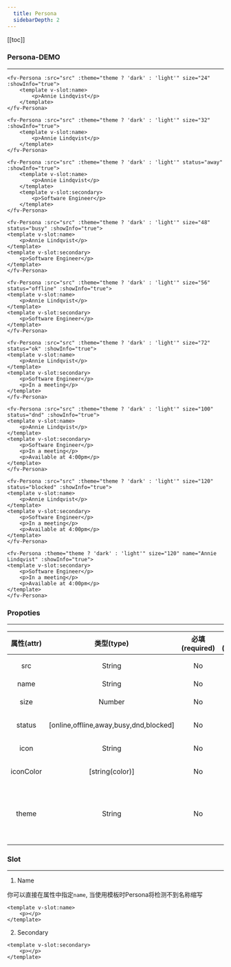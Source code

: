 ```yaml
---
  title: Persona
  sidebarDepth: 2
---
```

  
[[toc]]

### Persona-DEMO
---

<script>
export default {
    data () {
        return {
            src: "https://static2.sharepointonline.com/files/fabric/office-ui-fabric-react-assets/persona-female.png",
            theme: false
        }
    }
}
</script>

<ClientOnly>

<fv-toggle-switch v-model="theme" on="Dark" off="Light"></fv-toggle-switch>

<fv-Persona :src="src" :theme="theme ? 'dark' : 'light'" size="24" status="online" :showInfo="true">
<template v-slot:name>
    <p>Annie Lindqvist</p>
</template>
</fv-Persona>
</ClientOnly>

```vue
<fv-Persona :src="src" :theme="theme ? 'dark' : 'light'" size="24" :showInfo="true">
    <template v-slot:name>
        <p>Annie Lindqvist</p>
    </template>
</fv-Persona>
```

<ClientOnly>
<fv-Persona :src="src" :theme="theme ? 'dark' : 'light'" size="32" status="online" :showInfo="true">
<template v-slot:name>
    <p>Annie Lindqvist</p>
</template>
</fv-Persona>
</ClientOnly>

```vue
<fv-Persona :src="src" :theme="theme ? 'dark' : 'light'" size="32" :showInfo="true">
    <template v-slot:name>
        <p>Annie Lindqvist</p>
    </template>
</fv-Persona>
```

<ClientOnly>
<fv-Persona :src="src" :theme="theme ? 'dark' : 'light'" status="away" :showInfo="true">
<template v-slot:name>
    <p>Annie Lindqvist</p>
</template>
<template v-slot:secondary>
    <p>Software Engineer</p>
</template>
</fv-Persona>
</ClientOnly>

```vue
<fv-Persona :src="src" :theme="theme ? 'dark' : 'light'" status="away" :showInfo="true">
    <template v-slot:name>
        <p>Annie Lindqvist</p>
    </template>
    <template v-slot:secondary>
        <p>Software Engineer</p>
    </template>
</fv-Persona>
```


<ClientOnly>
<fv-Persona :src="src" :theme="theme ? 'dark' : 'light'" size="48" status="busy" :showInfo="true">
<template v-slot:name>
    <p>Annie Lindqvist</p>
</template>
<template v-slot:secondary>
    <p>Software Engineer</p>
</template>
</fv-Persona>
</ClientOnly>

```vue
<fv-Persona :src="src" :theme="theme ? 'dark' : 'light'" size="48" status="busy" :showInfo="true">
<template v-slot:name>
    <p>Annie Lindqvist</p>
</template>
<template v-slot:secondary>
    <p>Software Engineer</p>
</template>
</fv-Persona>
```


<ClientOnly>
<fv-Persona :src="src" :theme="theme ? 'dark' : 'light'" size="56" status="offline" :showInfo="true">
<template v-slot:name>
    <p>Annie Lindqvist</p>
</template>
<template v-slot:secondary>
    <p>Software Engineer</p>
</template>
</fv-Persona>
</ClientOnly>

```vue
<fv-Persona :src="src" :theme="theme ? 'dark' : 'light'" size="56" status="offline" :showInfo="true">
<template v-slot:name>
    <p>Annie Lindqvist</p>
</template>
<template v-slot:secondary>
    <p>Software Engineer</p>
</template>
</fv-Persona>
```


<ClientOnly>
<fv-Persona :src="src" :theme="theme ? 'dark' : 'light'" size="72" status="ok" :showInfo="true">
<template v-slot:name>
    <p>Annie Lindqvist</p>
</template>
<template v-slot:secondary>
    <p>Software Engineer</p>
    <p>In a meeting</p>
</template>
</fv-Persona>
</ClientOnly>

```vue
<fv-Persona :src="src" :theme="theme ? 'dark' : 'light'" size="72" status="ok" :showInfo="true">
<template v-slot:name>
    <p>Annie Lindqvist</p>
</template>
<template v-slot:secondary>
    <p>Software Engineer</p>
    <p>In a meeting</p>
</template>
</fv-Persona>
```


<ClientOnly>
<fv-Persona :src="src" :theme="theme ? 'dark' : 'light'" size="100" status="dnd" :showInfo="true">
<template v-slot:name>
    <p>Annie Lindqvist</p>
</template>
<template v-slot:secondary>
    <p>Software Engineer</p>
    <p>In a meeting</p>
    <p>Available at 4:00pm</p>
</template>
</fv-Persona>
</ClientOnly>

```vue
<fv-Persona :src="src" :theme="theme ? 'dark' : 'light'" size="100" status="dnd" :showInfo="true">
<template v-slot:name>
    <p>Annie Lindqvist</p>
</template>
<template v-slot:secondary>
    <p>Software Engineer</p>
    <p>In a meeting</p>
    <p>Available at 4:00pm</p>
</template>
</fv-Persona>
```


<ClientOnly>
<fv-Persona :src="src" :theme="theme ? 'dark' : 'light'" size="120" status="blocked" :showInfo="true">
<template v-slot:name>
    <p>Annie Lindqvist</p>
</template>
<template v-slot:secondary>
    <p>Software Engineer</p>
    <p>In a meeting</p>
    <p>Available at 4:00pm</p>
</template>
</fv-Persona>
</ClientOnly>

```vue
<fv-Persona :src="src" :theme="theme ? 'dark' : 'light'" size="120" status="blocked" :showInfo="true">
<template v-slot:name>
    <p>Annie Lindqvist</p>
</template>
<template v-slot:secondary>
    <p>Software Engineer</p>
    <p>In a meeting</p>
    <p>Available at 4:00pm</p>
</template>
</fv-Persona>
```


<ClientOnly>
<fv-Persona :theme="theme ? 'dark' : 'light'" size="120" name="Annie Lindqvist" :showInfo="true">
<template v-slot:secondary>
    <p>Software Engineer</p>
    <p>In a meeting</p>
    <p>Available at 4:00pm</p>
</template>
</fv-Persona>
</ClientOnly>

```vue
<fv-Persona :theme="theme ? 'dark' : 'light'" size="120" name="Annie Lindqvist" :showInfo="true">
<template v-slot:secondary>
    <p>Software Engineer</p>
    <p>In a meeting</p>
    <p>Available at 4:00pm</p>
</template>
</fv-Persona>
```


### Propoties
---
| 属性(attr) |               类型(type)               | 必填(required) | 默认值(default) |   说明(statement)    |
|:----------:|:--------------------------------------:|:--------------:|:---------------:|:--------------------:|
|    src     |                String                |       No       |       N/A       | Persona图像资源链接  |
|    name    |                String                |       No       |       N/A       |         名称         |
|    size    |                Number                |       No       |       40        |   Persona头像大小    |
|   status   | [online,offline,away,busy,dnd,blocked] |       No       |       N/A       |     Persona状态      |
|    icon    |                String                |       No       |       N/A       |    自定义状态图标    |
| iconColor  |            [string(color)]             |       No       |       N/A       | 自定义状态图标前景色 |
|     theme     | String |       No       |     system      |       主题样式, 包含`light`, `dark`, `system`, `custom`几种样式              |

### Slot
---

1. Name

你可以直接在属性中指定`name`, 当使用模板时Persona将检测不到名称缩写

```vue
<template v-slot:name>
    <p></p>
</template>
```

2. Secondary

```vue
<template v-slot:secondary>
    <p></p>
</template>
```
